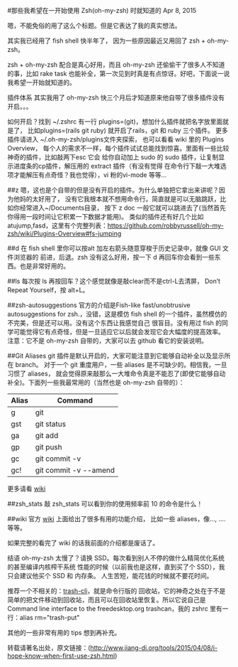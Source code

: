 #那些我希望在一开始使用 Zsh(oh-my-zsh) 时就知道的
Apr 8, 2015

嗯，不能免俗的用了这么个标题。但是它表达了我的真实想法。

其实我已经用了 fish shell 快半年了， 因为一些原因最近又用回了 zsh + oh-my-zsh。

zsh + oh-my-zsh 配合是真心好用，而且 oh-my-zsh 还偷偷干了很多人不知道的事，比如 rake task 也能补全，第一次见到时真是有点惊讶。好吧，下面说一说我希望一开始就知道的。

插件体系
其实我用了 oh-my-zsh 快三个月后才知道原来他自带了很多插件没有开启。。。

如何开启？找到 ~/.zshrc 有一行 plugins=(git)，想加什么插件就把名字放里面就是了， 比如plugins=(rails git ruby) 就开启了rails，git 和 ruby 三个插件。 更多插件请进入 ~/.oh-my-zsh/plugins文件夹探索， 也可以看看 wiki 里的 Plugins Overview， 每个人的需求不一样，每个插件试试总能找到惊喜。里面有一些比较神奇的插件，比如敲两下esc 它会 给你自动加上 sudo 的 sudo 插件，让复制显示进度条的cp插件，解压用的 extract 插件（有没有觉得 在命令行下敲一大堆选项才能解压有点奇怪？我也觉得），vi 粉的vi-mode 等等…

##z
嗯，这也是个自带的但是没有开启的插件。为什么单独把它拿出来讲呢？因为他妈的太好用了， 没有它我根本就不想用命令行。简直就是可以无脑跳跃，比如你经常进入~/Documents目录， 按下 z doc 一般它就可以跳进去了(当然首先你得用一段时间让它积累一下数据才能用)。 类似的插件还有好几个比如atujump,fasd，这里有个完整列表：https://github.com/robbyrussell/oh-my-zsh/wiki/Plugins-Overview#fs-jumping

##d
在 fish shell 里你可以按alt 加左右箭头随意穿梭于历史记录中，就像 GUI 文件浏览器的 前进，后退。zsh 没有这么好用，按一下 d 再回车你会看到一些东西。也是非常好用的。

##ls
每次按 ls 再按回车？这个感觉就像是敲clear而不是ctrl-L去清屏， Don’t Repeat Yourself，按 alt+L。

##zsh-autosuggestions
官方的介绍是Fish-like fast/unobtrusive autosuggestions for zsh.，没错，这是模仿 fish shell 的一个插件，虽然模仿的不完美，但是还可以用。没有这个东西让我感觉自己 很盲目。没有用过 fish 的同学可能觉得它有点奇怪，但是一旦适应它以后就会发现它会大幅度的提高效率。 注意：它不是 oh-my-zsh 自带的，大家可以去 github 看它的安装说明。

##Git Aliases
git 插件是默认开启的，大家可能注意到它能够自动补全以及显示所在 branch。 对于一个 git 重度用户，一些 aliases 是不可缺少的。相信我，一旦习惯了 aliases， 就会觉得原来敲那么一大堆命令真是不能忍了(即使它能够自动补全)。下面列一些我最常用的（当然也是 oh-my-zsh 自带的）：

Alias|Command
----|----
g|git
gst|git status
ga|git add
gp|git push
gc|git commit -v
gc!|git commit -v --amend

更多请看 [wiki](https://github.com/robbyrussell/oh-my-zsh/wiki/Plugin:git#aliases)

##zsh_stats
敲 zsh_stats 可以看到你的使用频率前 10 的命令是什么！

##wiki
官方 [wiki](https://github.com/robbyrussell/oh-my-zsh/wiki) 上面给出了很多有用的功能介绍， 比如一些 aliases，像..., .... 等等。

如果完整的看完了 wiki 的话我前面的介绍都是废话了。

结语
oh-my-zsh 太慢了？请换 SSD。每次看到别人不停的做什么精简优化系统的甚至编译内核榨干系统 性能的时候（以前我也是这样，直到买了个 SSD），我只会建议他买个 SSD 和 内存条。 人生苦短，能花钱的时候就不要花时间。

推荐一个不相关的：[trash-cli](https://github.com/andreafrancia/trash-cli)，就是命令行版的 回收站，它的神奇之处在于不是简单的把文件移动到回收站，而且可以在回收站里恢复。所以它说自己是 Command line interface to the freedesktop.org trashcan，我的 zshrc 里有一行：alias rm="trash-put"

其他的一些非常有用的 tips 想到再补充。

转载请著名出处，原文链接：(http://www.jiang-di.org/tools/2015/04/08/i-hope-know-when-first-use-zsh.html)
